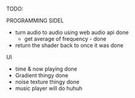 TODO:

PROGRAMMING SIDEL

- turn audio to audio using web audio api done
  - get average of frequency - done
- return the shader back to once it was done

UI

- time & now playing done
- Gradient thingy done
- noise texture thingy done
- music player will do huhuh
